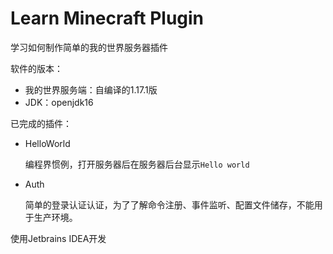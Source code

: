 # Learn Minecraft Plugin

学习如何制作简单的我的世界服务器插件

软件的版本：

* 我的世界服务端：自编译的1.17.1版
* JDK：openjdk16

已完成的插件：

* HelloWorld

    编程界惯例，打开服务器后在服务器后台显示`Hello world`

* Auth

    简单的登录认证认证，为了了解命令注册、事件监听、配置文件储存，不能用于生产环境。

使用Jetbrains IDEA开发

